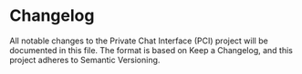 # Changelog

All notable changes to the Private Chat Interface (PCI) project will be documented in this file.
The format is based on Keep a Changelog,
and this project adheres to Semantic Versioning.

